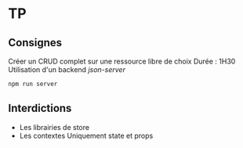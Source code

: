 # TP

## Consignes

Créer un CRUD complet sur une ressource libre de choix
Durée : 1H30
Utilisation d'un backend *json-server*
```sh
npm run server
```



## Interdictions

- Les librairies de store
- Les contextes
Uniquement state et props